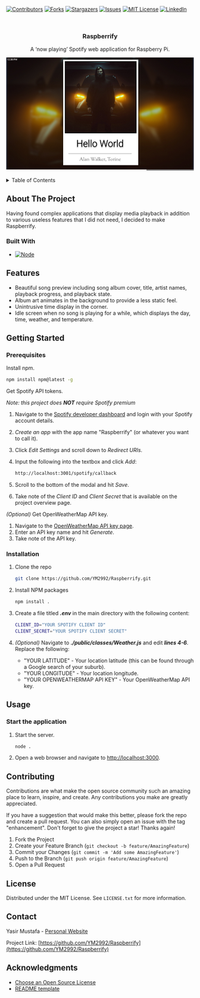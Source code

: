<!-- PROJECT SHIELDS -->
[![Contributors][contributors-shield]][contributors-url]
[![Forks][forks-shield]][forks-url]
[![Stargazers][stars-shield]][stars-url]
[![Issues][issues-shield]][issues-url]
[![MIT License][license-shield]][license-url]
[![LinkedIn][linkedin-shield]][linkedin-url]

<!-- PROJECT LOGO -->
<br />
<div align="center">
  <h3 align="center">Raspberrify</h3>

  <p align="center">
    A ‘now playing’ Spotify web application for Raspberry Pi.
  </p>
</div>

![](preview-image.jpg)

<!-- TABLE OF CONTENTS -->
<details>
  <summary>Table of Contents</summary>
  <ol>
    <li>
      <a href="#about-the-project">About The Project</a>
      <ul>
        <li><a href="#built-with">Built With</a></li>
      </ul>
    </li>
    <li>
      <a href=#features>Features</a>
    </li>
    <li>
      <a href="#getting-started">Getting Started</a>
      <ul>
        <li><a href="#prerequisites">Prerequisites</a></li>
        <li><a href="#installation">Installation</a></li>
      </ul>
    </li>
    <li><a href="#usage">Usage</a></li>
    <li><a href="#contributing">Contributing</a></li>
    <li><a href="#license">License</a></li>
    <li><a href="#contact">Contact</a></li>
    <li><a href="#acknowledgments">Acknowledgments</a></li>
  </ol>
</details>

<!-- ABOUT THE PROJECT -->
## About The Project

Having found complex applications that display media playback in addition to various useless features that I did not need, I decided to make Raspberrify.

### Built With

* [![Node][Node.js]][Node-url]

<!-- FEATURES -->
## Features

* Beautiful song preview including song album cover, title, artist names, playback progress, and playback state.
* Album art animates in the background to provide a less static feel.
* Unintrusive time display in the corner.
* Idle screen when no song is playing for a while, which displays the day, time, weather, and temperature.

<!-- GETTING STARTED -->
## Getting Started

### Prerequisites

Install npm.

  ```sh
  npm install npm@latest -g
  ```

Get Spotify API tokens.

*Note: this project does* ***NOT*** *require Spotify premium*

1. Navigate to the [Spotify developer dashboard](https://developer.spotify.com/dashboard/) and login with your Spotify account details.
2. *Create an app* with the app name "Raspberrify" (or whatever you want to call it).
3. Click *Edit Settings* and scroll down to *Redirect URIs*.
4. Input the following into the textbox and click *Add*:

    ```sh
    http://localhost:3001/spotify/callback
    ```

5. Scroll to the bottom of the modal and hit *Save*.
6. Take note of the *Client ID* and *Client Secret* that is available on the project overview page.

*(Optional)* Get OpenWeatherMap API key.

1. Navigate to the [OpenWeatherMap API key page](https://home.openweathermap.org/api_keys).
2. Enter an API key name and hit *Generate*.
3. Take note of the API key.
  
### Installation

1. Clone the repo

   ```sh
   git clone https://github.com/YM2992/Raspberrify.git
   ```

2. Install NPM packages

   ```sh
   npm install .
   ```

3. Create a file titled ***.env*** in the main directory with the following content:

    ```sh
    CLIENT_ID="YOUR SPOTIFY CLIENT ID"
    CLIENT_SECRET="YOUR SPOTIFY CLIENT SECRET"
    ```

4. *(Optional)* Navigate to ***./public/classes/Weather.js*** and edit ***lines 4-6***. Replace the following:
    * "YOUR LATITUDE" - Your location latitude (this can be found through a Google search of your suburb).
    * "YOUR LONGITUDE" - Your location longitude.
    * "YOUR OPENWEATHERMAP API KEY" - Your OpenWeatherMap API key.

<!-- USAGE EXAMPLES -->
## Usage

### Start the application

1. Start the server.

    ```sh
    node .
    ```

2. Open a web browser and navigate to [http://localhost:3000](http://localhost:3000).

<!-- CONTRIBUTING -->
## Contributing

Contributions are what make the open source community such an amazing place to learn, inspire, and create. Any contributions you make are greatly appreciated.

If you have a suggestion that would make this better, please fork the repo and create a pull request. You can also simply open an issue with the tag "enhancement".
Don't forget to give the project a star! Thanks again!

1. Fork the Project
2. Create your Feature Branch (`git checkout -b feature/AmazingFeature`)
3. Commit your Changes (`git commit -m 'Add some AmazingFeature'`)
4. Push to the Branch (`git push origin feature/AmazingFeature`)
5. Open a Pull Request

<!-- LICENSE -->
## License

Distributed under the MIT License. See `LICENSE.txt` for more information.

<!-- CONTACT -->
## Contact

Yasir Mustafa - [Personal Website](https://yasir.com.au)

Project Link: [https://github.com/YM2992/Raspberrify](https://github.com/YM2992/Raspberrify)

<!-- ACKNOWLEDGMENTS -->
## Acknowledgments

* [Choose an Open Source License](https://choosealicense.com)
* [README template](https://github.com/othneildrew/Best-README-Template)

<!-- MARKDOWN LINKS & IMAGES -->
<!-- https://www.markdownguide.org/basic-syntax/#reference-style-links -->
[contributors-shield]: https://img.shields.io/github/contributors/YM2992/Raspberrify.svg?style=for-the-badge
[contributors-url]: https://github.com/YM2992/Raspberrify/graphs/contributors
[forks-shield]: https://img.shields.io/github/forks/YM2992/Raspberrify.svg?style=for-the-badge
[forks-url]: https://github.com/YM2992/Raspberrify/network/members
[stars-shield]: https://img.shields.io/github/stars/YM2992/Raspberrify.svg?style=for-the-badge
[stars-url]: https://github.com/YM2992/Raspberrify/stargazers
[issues-shield]: https://img.shields.io/github/issues/YM2992/Raspberrify.svg?style=for-the-badge
[issues-url]: https://github.com/YM2992/Raspberrify/issues
[license-shield]: https://img.shields.io/github/license/YM2992/Raspberrify.svg?style=for-the-badge
[license-url]: https://github.com/YM2992/Raspberrify/blob/master/LICENSE.txt
[linkedin-shield]: https://img.shields.io/badge/-LinkedIn-black.svg?style=for-the-badge&logo=linkedin&colorB=555
[linkedin-url]: https://www.linkedin.com/in/yasirmus/
[Node.js]:  https://img.shields.io/badge/Node-233056?style=for-the-badge&logo=node.js&logoColor=339933
[Node-url]: https://nodejs.org/en/
